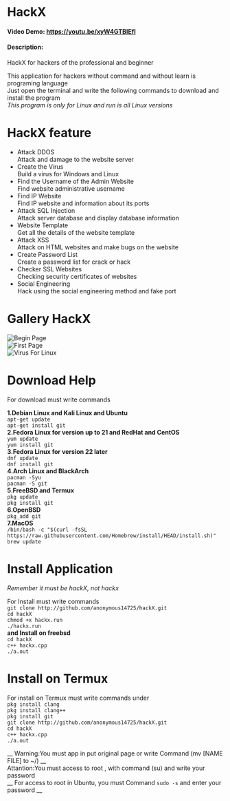 # HackX
#### Video Demo: https://youtu.be/xyW4GTBIEfI
#### Description:
HackX for hackers of the professional and beginner

This application for hackers without command and without learn is programing language  
Just open the terminal and write the following commands to download and install the program  
_This program is only for Linux and run is all Linux versions_
# HackX feature
- Attack DDOS    
Attack and damage to the website server
- Create the Virus  
Build a virus for Windows and Linux
- Find the Username of the Admin Website  
Find website administrative username
- Find IP Website  
Find IP website and information about its ports
- Attack SQL Injection  
Attack server database and display database information
- Website Template  
Get all the details of the website template
- Attack XSS  
Attack on HTML websites and make bugs on the website
- Create Password List  
Create a password list for crack or hack
- Checker SSL Websites  
Checking security certificates of websites
- Social Engineering  
Hack using the social engineering method and fake port
# Gallery HackX
![Begin Page](http://uupload.ir/files/92fl_screenshot_from_2019-07-18_19-56-43.png)  
![First Page](http://uupload.ir/files/a584_screenshot_from_2019-07-18_19-53-04.png)  
![Virus For Linux](http://uupload.ir/files/pvee_screenshot_from_2019-07-18_19-56-14.png)  
# Download Help
For download must write commands  

**1.Debian Linux and Kali Linux and Ubuntu**  
```apt-get update```  
```apt-get install git```  
**2.Fedora Linux for version up to 21 and RedHat and CentOS**  
```yum update```  
```yum install git```  
**3.Fedora Linux for version 22 later**  
```dnf update```  
```dnf install git```  
**4.Arch Linux and BlackArch**  
```pacman -Syu```  
```pacman -S git```  
**5.FreeBSD and Termux**  
```pkg update```  
```pkg install git```  
**6.OpenBSD**  
```pkg_add git```  
**7.MacOS**  
```/bin/bash -c "$(curl -fsSL https://raw.githubusercontent.com/Homebrew/install/HEAD/install.sh)"```  
```brew update```  
# Install Application

_Remember it must be hackX, not hackx_

For Install must write commands<br>
```git clone http://github.com/anonymous14725/hackX.git```  
```cd hackX```  
```chmod +x hackx.run```  
```./hackx.run```  
__and Install on freebsd__  
```cd hackX```  
```c++ hackx.cpp```  
```./a.out```  
# Install on Termux
For install on Termux must write commands under  
```pkg install clang```  
```pkg install clang++```  
```pkg install git```  
```git clone http://github.com/anonymous14725/hackX.git```  
```cd hackX```  
```c++ hackx.cpp```  
```./a.out```

__ Warning:You must app in put original page or write Command (mv [NAME FILE] to ~/) __  
Attantion:You must access to root , with command (su) and write your password  
__ For access to root in Ubuntu, you must Command `sudo -s` and enter your password __
